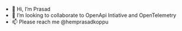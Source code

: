- 👋 Hi, I’m Prasad
- 💞️ I’m looking to collaborate to OpenApi Intiative and OpenTelemetry
- 📫 Please reach me @hemprasadkoppu

<!---
hemprasadkoppu/hemprasadkoppu is a ✨ special ✨ repository because its `README.md` (this file) appears on your GitHub profile.
You can click the Preview link to take a look at your changes.
--->

